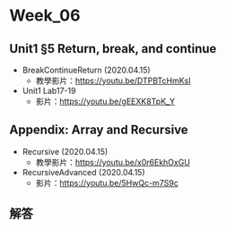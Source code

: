 # Week_06

## Unit1 §5 Return, break, and continue
   * BreakContinueReturn (2020.04.15) 
      * 教學影片：https://youtu.be/DTPBTcHmKsI
   * Unit1 Lab17-19
      * 影片：https://youtu.be/gEEXK8TpK_Y
      
## Appendix: Array and Recursive
   * Recursive (2020.04.15) 
      * 教學影片：https://youtu.be/x0r6EkhOxGU
   * RecursiveAdvanced (2020.04.15) 
      * 影片：https://youtu.be/5HwQc-m7S9c
## 解答
<!--
  * Lab 解答影片
      * Lab00 Ans：https://youtu.be/TnicxohFT5o
      * Lab0 Ans：https://youtu.be/9_czB2AxUv4
-->
